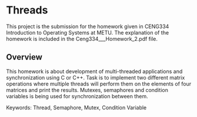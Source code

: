 # Threads
This project is the submission for the homework given in CENG334 Introduction to Operating Systems at METU. The explanation of the homework is included in the Ceng334___Homework_2.pdf file.

## Overview
This homework is about development of multi-threaded applications and synchronization using C or C++. Task is to implement two different matrix operations where multiple threads will perform them on the elements of four matrices and print the results. Mutexes, semaphores and condition variables is being used for synchronization between them.

Keywords: Thread, Semaphore, Mutex, Condition Variable